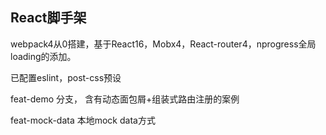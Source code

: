 ## React脚手架

webpack4从0搭建，基于React16，Mobx4，React-router4，nprogress全局loading的添加。

已配置eslint，post-css预设

feat-demo 分支， 含有动态面包屑+组装式路由注册的案例

feat-mock-data  本地mock data方式

